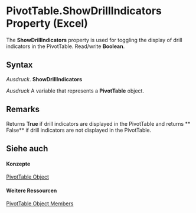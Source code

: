 
# PivotTable.ShowDrillIndicators Property (Excel)

The  **ShowDrillIndicators** property is used for toggling the display of drill indicators in the PivotTable. Read/write **Boolean**.


## Syntax

 _Ausdruck_. **ShowDrillIndicators**

 _Ausdruck_ A variable that represents a **PivotTable** object.


## Remarks

Returns  **True** if drill indicators are displayed in the PivotTable and returns ** False** if drill indicators are not displayed in the PivotTable.


## Siehe auch


#### Konzepte


[PivotTable Object](a9c1d4a0-78a9-f9a6-6daf-91cb63e45842.md)
#### Weitere Ressourcen


[PivotTable Object Members](http://msdn.microsoft.com/library/8e8d1692-cf32-63c6-a1f6-54ddcc2a4964%28Office.15%29.aspx)